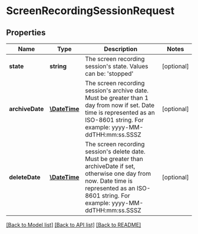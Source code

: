 # ScreenRecordingSessionRequest

## Properties
Name | Type | Description | Notes
------------ | ------------- | ------------- | -------------
**state** | **string** | The screen recording session&#39;s state.  Values can be: &#39;stopped&#39; | [optional] 
**archiveDate** | [**\DateTime**](\DateTime.md) | The screen recording session&#39;s archive date. Must be greater than 1 day from now if set. Date time is represented as an ISO-8601 string. For example: yyyy-MM-ddTHH:mm:ss.SSSZ | [optional] 
**deleteDate** | [**\DateTime**](\DateTime.md) | The screen recording session&#39;s delete date. Must be greater than archiveDate if set, otherwise one day from now. Date time is represented as an ISO-8601 string. For example: yyyy-MM-ddTHH:mm:ss.SSSZ | [optional] 

[[Back to Model list]](../README.md#documentation-for-models) [[Back to API list]](../README.md#documentation-for-api-endpoints) [[Back to README]](../README.md)


